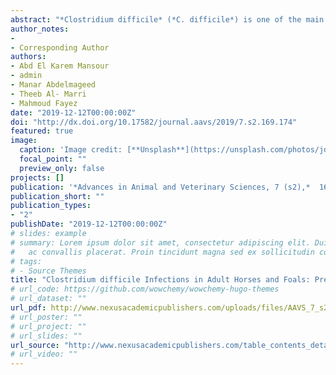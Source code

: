 ```yaml
---
abstract: "*Clostridium difficile* (*C. difficile*) is one of the main causes of diarrhea and enterocolitis in horses. The goal of this study was to investigate the prevalence and risk factors associated with *C. difficile* infections in adult horses and foals with and without diarrhoea. Fresh faecal samples were collected from 407 horses originating from 35 stables in Eastern province, Saudi Arabia. The collected samples were cultured to isolate *C. difficile*. ELISA was used for detection of *C. difficile* toxins (A and B). Intestinal and cecal samples were collected from two dead horses for histopathological examination. *C. difficile* were detected in a total of 24 (5.9%) horses and its toxins were detected in 13 (54%) isolates. Toxigenic *C. difficile* infections (positive cases) were closely associated with diarrhetic foals than normal adult horses. Furthermore, there was close association between toxigenic *C. difficile* infections and signs of colic and bloody faeces. The frequency of positive cases was higher in horses under antibiotic therapy than those without treatment. The study concludes that acute colitis in adult horses and diarrhea in foals previously treated with antibiotics is associated *C. difficile* infection."
author_notes:
-
- Corresponding Author
authors:
- Abd El Karem Mansour
- admin
- Manar Abdelmageed
- Theeb Al- Marri
- Mahmoud Fayez
date: "2019-12-12T00:00:00Z"
doi: "http://dx.doi.org/10.17582/journal.aavs/2019/7.s2.169.174"
featured: true
image:
  caption: 'Image credit: [**Unsplash**](https://unsplash.com/photos/jdD8gXaTZsc)'
  focal_point: ""
  preview_only: false
projects: []
publication: '*Advances in Animal and Veterinary Sciences, 7 (s2),*  169-174'
publication_short: ""
publication_types:
- "2"
publishDate: "2019-12-12T00:00:00Z"
# slides: example
# summary: Lorem ipsum dolor sit amet, consectetur adipiscing elit. Duis posuere tellus
#   ac convallis placerat. Proin tincidunt magna sed ex sollicitudin condimentum.
# tags:
# - Source Themes
title: "Clostridium difficile Infections in Adult Horses and Foals: Prevalence and Associated Risk Factors"
# url_code: https://github.com/wowchemy/wowchemy-hugo-themes
# url_dataset: ""
url_pdf: http://www.nexusacademicpublishers.com/uploads/files/AAVS_7_s2_169-174.pdf
# url_poster: ""
# url_project: ""
# url_slides: ""
url_source: "http://www.nexusacademicpublishers.com/table_contents_detail/4;/1342/html"
# url_video: ""
---
```


